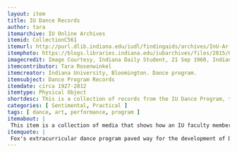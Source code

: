 ```yaml
---
layout: item
title: IU Dance Records
author: tara
itemarchive: IU Online Archives
itemid: CollectionC561
itemurl: http://purl.dlib.indiana.edu/iudl/findingaids/archives/InU-Ar-VAD4124
itemphoto: https://blogs.libraries.indiana.edu/iubarchives/files/2015/03/workshop-large.jpg
imagecredit: Image Courtesy, Indiana Daily Student, 21 Sep 1960, Indiana University, Bloomington, Indiana.
itemcontributor: Tara Rosenwinkel
itemcreator: Indiana University, Bloomington. Dance program.
itemsubject: Dance Program Records
itemdate: circa 1927-2012
itemtype: Physical Object
shortdesc: This is a collection of records from the IU Dance Program, the earliest dating back to 1927.  These records are composed of newspaper clippings, program booklets, photographs, and other forms of media that are related.
categories: [ Sentimental, Practical ]
tags: [ dance, art, performance, program ]
itemabout: |
 This item is a collection of media that shows how an IU faculty member, Jane Fox, created the Contemporary Dance Program to promote women's fitness. Participants learned to use the movements of dance to portray emotions.
itemquote: |
 Fox's extracurricular dance program paved way for the development of Dance as a respected major and minor field at Indiana University.
---
```

